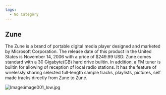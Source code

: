 ```yaml
---
tags:
  - No Category
---
```

## Zune

The Zune is a brand of portable digital media player designed and
marketed by Microsoft Corporation. The release date of this product in
the United States is November 14, 2006 with a price of \$249.99 USD.
Zune comes standard with a 30 Gigabyte(GB) hard drive builtin. In
addition, a FM tuner is builtin for allowing of reception of local radio
stations. It has the feature of wirelessly sharing selected full-length
sample tracks, playlists, pictures, self made tracks directly from Zune
to Zune.

![Image:image001_low.jpg](image001_low.jpg "Image:image001_low.jpg")